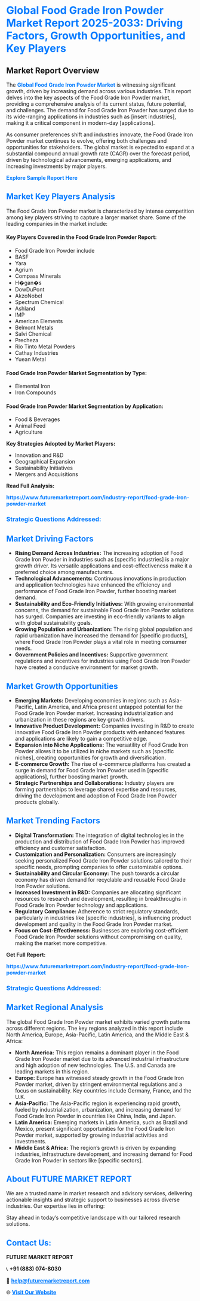 <h1 style="color: #007BFF;">Global Food Grade Iron Powder Market Report 2025-2033: Driving Factors, Growth Opportunities, and Key Players</h1>

<section id="overview">
<h2>Market Report Overview</h2>
<p>The <a href="https://www.futuremarketreport.com/industry-report/food-grade-iron-powder-market" style="color: #007BFF; text-decoration: none;"><strong>Global Food Grade Iron Powder Market</strong></a> is witnessing significant growth, driven by increasing demand across various industries. This report delves into the key aspects of the Food Grade Iron Powder market, providing a comprehensive analysis of its current status, future potential, and challenges. The demand for Food Grade Iron Powder has surged due to its wide-ranging applications in industries such as [insert industries], making it a critical component in modern-day [applications].</p>
<p>As consumer preferences shift and industries innovate, the Food Grade Iron Powder market continues to evolve, offering both challenges and opportunities for stakeholders. The global market is expected to expand at a substantial compound annual growth rate (CAGR) over the forecast period, driven by technological advancements, emerging applications, and increasing investments by major players.</p>
</section>

<section id="overview">
<p><a href="https://www.futuremarketreport.com/request-sample/reportId=99904" style="color: #007BFF; text-decoration: none;"><strong>Explore Sample Report Here</strong></a></p>
</section>

<section id="key-players">
<h2 style="color: #007BFF;">Market Key Players Analysis</h2>
<p>The Food Grade Iron Powder market is characterized by intense competition among key players striving to capture a larger market share. Some of the leading companies in the market include:</p>
<h4>Key Players Covered in the Food Grade Iron Powder Report:</h4>
<ul><li>Food Grade Iron Powder include</li><li>BASF</li><li>Yara</li><li>Agrium</li><li>Compass Minerals</li><li>H�gan�s</li><li>DowDuPont</li><li>AkzoNobel</li><li>Spectrum Chemical</li><li>Ashland</li><li>IMP</li><li>American Elements</li><li>Belmont Metals</li><li>Salvi Chemical</li><li>Precheza</li><li>Rio Tinto Metal Powders</li><li>Cathay Industries</li><li>Yuean Metal</li></ul>
<h4>Food Grade Iron Powder Market Segmentation by Type:</h4>
<ul><li>Elemental Iron</li><li>Iron Compounds</li></ul>

<h4>Food Grade Iron Powder Market Segmentation by Application:</h4>
<ul><li>Food &amp; Beverages</li><li>Animal Feed</li><li>Agriculture</li></ul>
<p><strong>Key Strategies Adopted by Market Players:</strong></p>
<ul>
<li>Innovation and R&D</li>
<li>Geographical Expansion</li>
<li>Sustainability Initiatives</li>
<li>Mergers and Acquisitions</li>
</ul>
</section>

<section>
<p><strong>Read Full Analysis: </strong></p><a href="https://www.futuremarketreport.com/industry-report/food-grade-iron-powder-market" style="color: #007BFF; text-decoration: none;"><strong>https://www.futuremarketreport.com/industry-report/food-grade-iron-powder-market</strong></a>
<h3 style="color: #007BFF;">Strategic Questions Addressed:</h3>
</section>

<section id="driving-factors">
<h2 style="color: #007BFF;">Market Driving Factors</h2>
<ul>
<li><strong>Rising Demand Across Industries:</strong> The increasing adoption of Food Grade Iron Powder in industries such as [specific industries] is a major growth driver. Its versatile applications and cost-effectiveness make it a preferred choice among manufacturers.</li>
<li><strong>Technological Advancements:</strong> Continuous innovations in production and application technologies have enhanced the efficiency and performance of Food Grade Iron Powder, further boosting market demand.</li>
<li><strong>Sustainability and Eco-Friendly Initiatives:</strong> With growing environmental concerns, the demand for sustainable Food Grade Iron Powder solutions has surged. Companies are investing in eco-friendly variants to align with global sustainability goals.</li>
<li><strong>Growing Population and Urbanization:</strong> The rising global population and rapid urbanization have increased the demand for [specific products], where Food Grade Iron Powder plays a vital role in meeting consumer needs.</li>
<li><strong>Government Policies and Incentives:</strong> Supportive government regulations and incentives for industries using Food Grade Iron Powder have created a conducive environment for market growth.</li>
</ul>
</section>

<section id="growth-opportunities">
<h2 style="color: #007BFF;">Market Growth Opportunities</h2>
<ul>
<li><strong>Emerging Markets:</strong> Developing economies in regions such as Asia-Pacific, Latin America, and Africa present untapped potential for the Food Grade Iron Powder market. Increasing industrialization and urbanization in these regions are key growth drivers.</li>
<li><strong>Innovative Product Development:</strong> Companies investing in R&D to create innovative Food Grade Iron Powder products with enhanced features and applications are likely to gain a competitive edge.</li>
<li><strong>Expansion into Niche Applications:</strong> The versatility of Food Grade Iron Powder allows it to be utilized in niche markets such as [specific niches], creating opportunities for growth and diversification.</li>
<li><strong>E-commerce Growth:</strong> The rise of e-commerce platforms has created a surge in demand for Food Grade Iron Powder used in [specific applications], further boosting market growth.</li>
<li><strong>Strategic Partnerships and Collaborations:</strong> Industry players are forming partnerships to leverage shared expertise and resources, driving the development and adoption of Food Grade Iron Powder products globally.</li>
</ul>
</section>

<section id="trending-factors">
<h2 style="color: #007BFF;">Market Trending Factors</h2>
<ul>
<li><strong>Digital Transformation:</strong> The integration of digital technologies in the production and distribution of Food Grade Iron Powder has improved efficiency and customer satisfaction.</li>
<li><strong>Customization and Personalization:</strong> Consumers are increasingly seeking personalized Food Grade Iron Powder solutions tailored to their specific needs, prompting companies to offer customizable options.</li>
<li><strong>Sustainability and Circular Economy:</strong> The push towards a circular economy has driven demand for recyclable and reusable Food Grade Iron Powder solutions.</li>
<li><strong>Increased Investment in R&D:</strong> Companies are allocating significant resources to research and development, resulting in breakthroughs in Food Grade Iron Powder technology and applications.</li>
<li><strong>Regulatory Compliance:</strong> Adherence to strict regulatory standards, particularly in industries like [specific industries], is influencing product development and quality in the Food Grade Iron Powder market.</li>
<li><strong>Focus on Cost-Effectiveness:</strong> Businesses are exploring cost-efficient Food Grade Iron Powder solutions without compromising on quality, making the market more competitive.</li>
</ul>
</section>

<section>
<p><strong>Get Full Report: </strong></p><a href="https://www.futuremarketreport.com/industry-report/food-grade-iron-powder-market" style="color: #007BFF; text-decoration: none;"><strong>https://www.futuremarketreport.com/industry-report/food-grade-iron-powder-market</strong></a>
<h3 style="color: #007BFF;">Strategic Questions Addressed:</h3>
</section>


<section id="regional-analysis">
<h2 style="color: #007BFF;">Market Regional Analysis</h2>
<p>The global Food Grade Iron Powder market exhibits varied growth patterns across different regions. The key regions analyzed in this report include North America, Europe, Asia-Pacific, Latin America, and the Middle East & Africa:</p>
<ul>
<li><strong>North America:</strong> This region remains a dominant player in the Food Grade Iron Powder market due to its advanced industrial infrastructure and high adoption of new technologies. The U.S. and Canada are leading markets in this region.</li>
<li><strong>Europe:</strong> Europe has witnessed steady growth in the Food Grade Iron Powder market, driven by stringent environmental regulations and a focus on sustainability. Key countries include Germany, France, and the U.K.</li>
<li><strong>Asia-Pacific:</strong> The Asia-Pacific region is experiencing rapid growth, fueled by industrialization, urbanization, and increasing demand for Food Grade Iron Powder in countries like China, India, and Japan.</li>
<li><strong>Latin America:</strong> Emerging markets in Latin America, such as Brazil and Mexico, present significant opportunities for the Food Grade Iron Powder market, supported by growing industrial activities and investments.</li>
<li><strong>Middle East & Africa:</strong> The region’s growth is driven by expanding industries, infrastructure development, and increasing demand for Food Grade Iron Powder in sectors like [specific sectors].</li>
</ul>
</section>

<footer>
<h2 style="color: #007BFF;">About FUTURE MARKET REPORT</h2>
<p>We are a trusted name in market research and advisory services, delivering actionable insights and strategic support to businesses across diverse industries. Our expertise lies in offering:</p>

<p>Stay ahead in today’s competitive landscape with our tailored research solutions.</p>

<h2 style="color: #007BFF;">Contact Us:</h2>
<p><strong>FUTURE MARKET REPORT</strong></p>
<p>📞 <strong>+91 (883) 074-8030</strong></p>
<p>📧 <strong><a href="mailto:help@futuremarketreport.com" style="color: #007BFF;">help@futuremarketreport.com</a></strong></p>
<p>🌐 <strong><a href="https://www.futuremarketreport.com/" style="color: #007BFF;">Visit Our Website</a></strong></p>
</footer>